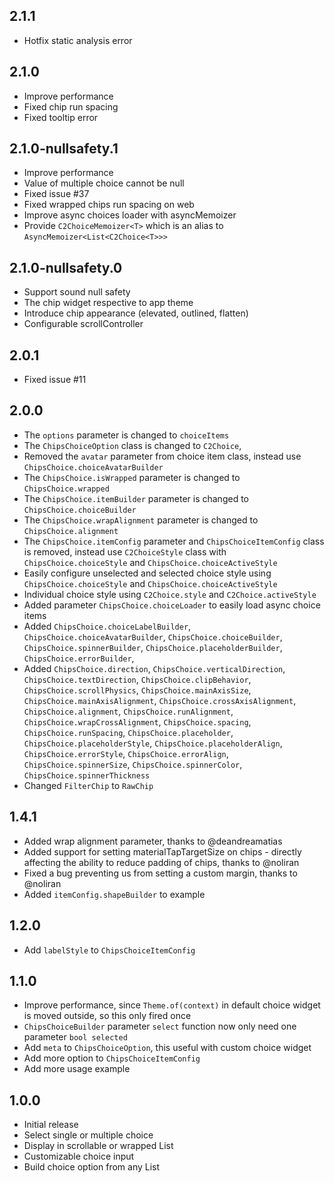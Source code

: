 ## 2.1.1

* Hotfix static analysis error

## 2.1.0

* Improve performance
* Fixed chip run spacing
* Fixed tooltip error

## 2.1.0-nullsafety.1

* Improve performance
* Value of multiple choice cannot be null
* Fixed issue #37
* Fixed wrapped chips run spacing on web
* Improve async choices loader with asyncMemoizer
* Provide `C2ChoiceMemoizer<T>` which is an alias to `AsyncMemoizer<List<C2Choice<T>>>`

## 2.1.0-nullsafety.0

* Support sound null safety
* The chip widget respective to app theme
* Introduce chip appearance (elevated, outlined, flatten)
* Configurable scrollController

## 2.0.1

* Fixed issue #11

## 2.0.0

* The `options` parameter is changed to `choiceItems`
* The `ChipsChoiceOption` class is changed to `C2Choice`,
* Removed the `avatar` parameter from choice item class, instead use `ChipsChoice.choiceAvatarBuilder`
* The `ChipsChoice.isWrapped` parameter is changed to `ChipsChoice.wrapped`
* The `ChipsChoice.itemBuilder` parameter is changed to `ChipsChoice.choiceBuilder`
* The `ChipsChoice.wrapAlignment` parameter is changed to `ChipsChoice.alignment`
* The `ChipsChoice.itemConfig` parameter and `ChipsChoiceItemConfig` class is removed, instead use `C2ChoiceStyle` class with `ChipsChoice.choiceStyle` and `ChipsChoice.choiceActiveStyle`
* Easily configure unselected and selected choice style using `ChipsChoice.choiceStyle` and `ChipsChoice.choiceActiveStyle`
* Individual choice style using `C2Choice.style` and `C2Choice.activeStyle`
* Added parameter `ChipsChoice.choiceLoader` to easily load async choice items
* Added `ChipsChoice.choiceLabelBuilder`, `ChipsChoice.choiceAvatarBuilder`, `ChipsChoice.choiceBuilder`, `ChipsChoice.spinnerBuilder`, `ChipsChoice.placeholderBuilder`, `ChipsChoice.errorBuilder`,
* Added `ChipsChoice.direction`, `ChipsChoice.verticalDirection`, `ChipsChoice.textDirection`, `ChipsChoice.clipBehavior`, `ChipsChoice.scrollPhysics`, `ChipsChoice.mainAxisSize`, `ChipsChoice.mainAxisAlignment`, `ChipsChoice.crossAxisAlignment`, `ChipsChoice.alignment`, `ChipsChoice.runAlignment`, `ChipsChoice.wrapCrossAlignment`, `ChipsChoice.spacing`, `ChipsChoice.runSpacing`, `ChipsChoice.placeholder`, `ChipsChoice.placeholderStyle`, `ChipsChoice.placeholderAlign`, `ChipsChoice.errorStyle`, `ChipsChoice.errorAlign`, `ChipsChoice.spinnerSize`, `ChipsChoice.spinnerColor`, `ChipsChoice.spinnerThickness`
* Changed `FilterChip` to `RawChip`

## 1.4.1

* Added wrap alignment parameter, thanks to @deandreamatias
* Added support for setting materialTapTargetSize on chips - directly affecting the ability to reduce padding of chips, thanks to @noliran
* Fixed a bug preventing us from setting a custom margin, thanks to @noliran
* Added `itemConfig.shapeBuilder` to example

## 1.2.0

* Add `labelStyle` to `ChipsChoiceItemConfig`

## 1.1.0

* Improve performance, since `Theme.of(context)` in default choice widget is moved outside, so this only fired once
* `ChipsChoiceBuilder` parameter `select` function now only need one parameter `bool selected`
* Add `meta` to `ChipsChoiceOption`, this useful with custom choice widget
* Add more option to `ChipsChoiceItemConfig`
* Add more usage example

## 1.0.0

* Initial release
* Select single or multiple choice
* Display in scrollable or wrapped List
* Customizable choice input
* Build choice option from any List
